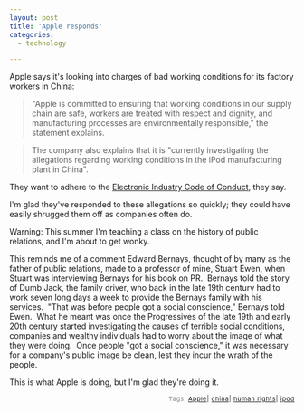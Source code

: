 ```yaml
---
layout: post
title: 'Apple responds'
categories:
  - technology

---
```


Apple says it's looking into charges of bad working conditions for its factory workers in China:

<blockquote>"Apple is committed to ensuring that working conditions in our supply chain are safe, workers are treated with respect and dignity, and manufacturing processes are environmentally responsible," the statement explains.</blockquote><blockquote>The company also explains that it is "currently investigating the allegations regarding working conditions in the iPod manufacturing plant in China".</blockquote>They want to adhere to the <a href="http://media.corporate-ir.net/media_files/irol/10/107357/corpGov/AppleSupplierCoc111305.pdf">Electronic Industry Code of Conduct</a>, they say.

I'm glad they've responded to these allegations so quickly; they could have easily shrugged them off as companies often do.

Warning: This summer I'm teaching a class on the history of public relations, and I'm about to get wonky.

This reminds me of a comment Edward Bernays, thought of by many as the father of public relations, made to a professor of mine, Stuart Ewen, when Stuart was interviewing Bernays for his book on PR.  Bernays told the story of Dumb Jack, the family driver, who back in the late 19th century had to work seven long days a week to provide the Bernays family with his services.  "That was before people got a social conscience," Bernays told Ewen.  What he meant was once the Progressives of the late 19th and early 20th century started investigating the causes of terrible social conditions, companies and wealthy individuals had to worry about the image of what they were doing.  Once people "got a social conscience," it was necessary for a company's public image be clean, lest they incur the wrath of the people.

This is what Apple is doing, but I'm glad they're doing it.

<!-- technorati tags start --><p style="text-align:right;font-size:11px;letter-spacing:.05em;color:#808979;">Tags: <a href="http://www.technorati.com/tag/Apple" rel="tag">Apple</a><strong>|</strong> <a href="http://www.technorati.com/tag/china" rel="tag">china</a><strong>|</strong> <a href="http://www.technorati.com/tag/human rights" rel="tag">human rights</a><strong>|</strong> <a href="http://www.technorati.com/tag/ipod" rel="tag">ipod</a></p><!-- technorati tags end -->
